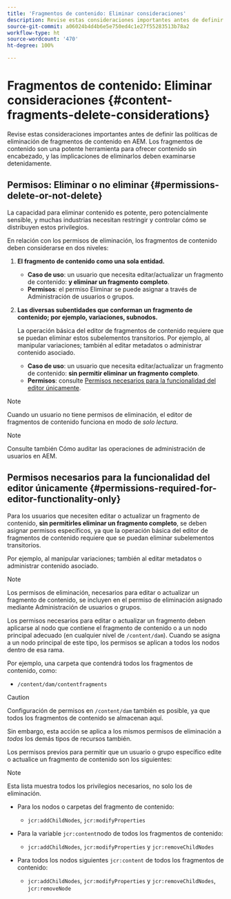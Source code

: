 ```yaml
---
title: 'Fragmentos de contenido: Eliminar consideraciones'
description: Revise estas consideraciones importantes antes de definir las políticas de eliminación de fragmentos de contenido en AEM. Los fragmentos de contenido son una potente herramienta para ofrecer contenido sin encabezado, y las implicaciones de eliminarlos deben examinarse detenidamente.
source-git-commit: a06024b4d4b6e5e750ed4c1e27f55283513b78a2
workflow-type: ht
source-wordcount: '470'
ht-degree: 100%

---
```


# Fragmentos de contenido: Eliminar consideraciones {#content-fragments-delete-considerations}

Revise estas consideraciones importantes antes de definir las políticas de eliminación de fragmentos de contenido en AEM. Los fragmentos de contenido son una potente herramienta para ofrecer contenido sin encabezado, y las implicaciones de eliminarlos deben examinarse detenidamente.

## Permisos: Eliminar o no eliminar {#permissions-delete-or-not-delete}

La capacidad para eliminar contenido es potente, pero potencialmente sensible, y muchas industrias necesitan restringir y controlar cómo se distribuyen estos privilegios.

En relación con los permisos de eliminación, los fragmentos de contenido deben considerarse en dos niveles:

1. **El fragmento de contenido como una sola entidad.**

   * **Caso de uso**: un usuario que necesita editar/actualizar un fragmento de contenido: **y eliminar un fragmento completo**.
   * **Permisos**: el permiso Eliminar se puede asignar a través de Administración de usuarios o grupos. <!-- The [Delete](/help/sites-administering/security.md#actions) permission can be [assigned through User and/or Group Management](/help/sites-administering/security.md#managing-permissions). -->

2. **Las diversas subentidades que conforman un fragmento de contenido; por ejemplo, variaciones, subnodos.**

   La operación básica del editor de fragmentos de contenido requiere que se puedan eliminar estos subelementos transitorios. Por ejemplo, al manipular variaciones; también al editar metadatos o administrar contenido asociado.

   * **Caso de uso**: un usuario que necesita editar/actualizar un fragmento de contenido: **sin permitir eliminar un fragmento completo**.
   * **Permisos**: consulte [Permisos necesarios para la funcionalidad del editor únicamente](#permissions-required-for-editor-functionality-only).

>[!NOTE]
>
>Cuando un usuario no tiene permisos de eliminación, el editor de fragmentos de contenido funciona en modo de *solo lectura*.<!-- When a user does not have any [Delete](/help/sites-administering/security.md#actions) permissions, the Content Fragment editor operates in *read-only* mode. -->

>[!NOTE]
>
>Consulte también Cómo auditar las operaciones de administración de usuarios en AEM. <!-- See also [How to Audit User Management Operations in AEM](/help/sites-administering/audit-user-management-operations.md). -->

## Permisos necesarios para la funcionalidad del editor únicamente {#permissions-required-for-editor-functionality-only}

Para los usuarios que necesiten editar o actualizar un fragmento de contenido, **sin permitirles eliminar un fragmento completo**, se deben asignar permisos específicos, ya que la operación básica del editor de fragmentos de contenido requiere que se puedan eliminar subelementos transitorios.

Por ejemplo, al manipular variaciones; también al editar metadatos o administrar contenido asociado.

>[!NOTE]
>
>Los permisos de eliminación, necesarios para editar o actualizar un fragmento de contenido, se incluyen en el permiso de eliminación asignado mediante Administración de usuarios o grupos. <!-- The delete permissions, required to edit/update a Content Fragment, are included in the Delete permission [assigned through User and/or Group Management](/help/sites-administering/security.md#managing-permissions). -->

Los permisos necesarios para editar o actualizar un fragmento deben aplicarse al nodo que contiene el fragmento de contenido o a un nodo principal adecuado (en cualquier nivel de `/content/dam`). Cuando se asigna a un nodo principal de este tipo, los permisos se aplican a todos los nodos dentro de esa rama.

Por ejemplo, una carpeta que contendrá todos los fragmentos de contenido, como:

* `/content/dam/contentfragments`

>[!CAUTION]
>
>Configuración de permisos en `/content/dam` también es posible, ya que todos los fragmentos de contenido se almacenan aquí.
>
>Sin embargo, esta acción se aplica a los mismos permisos de eliminación a *todos* los demás tipos de recursos también.

Los permisos previos para permitir que un usuario o grupo específico edite o actualice un fragmento de contenido son los siguientes:

>[!NOTE]
>
>Esta lista muestra todos los privilegios necesarios, no solo los de eliminación.

* Para los nodos o carpetas del fragmento de contenido:

   * `jcr:addChildNodes`, `jcr:modifyProperties`

* Para la variable `jcr:content`nodo de todos los fragmentos de contenido:

   * `jcr:addChildNodes`, `jcr:modifyProperties` y `jcr:removeChildNodes`

* Para todos los nodos siguientes `jcr:content` de todos los fragmentos de contenido:

   * `jcr:addChildNodes`, `jcr:modifyProperties` y `jcr:removeChildNodes`, `jcr:removeNode`

<!-- There is no CRXDE Lite -->

<!--
These `remove` privileges must be [administered using Access Control Lists, within CRXDE Lite](/help/sites-administering/user-group-ac-admin.md#access-right-management). 

The `add` and `modify` privileges can also be administered in CRXDE Lite, or using the User Management console.

For example, the definition of the `remove` privileges for a group `content-authors-no-delete`:

![cf-delete-03](assets/cf-delete-03.png)
-->

